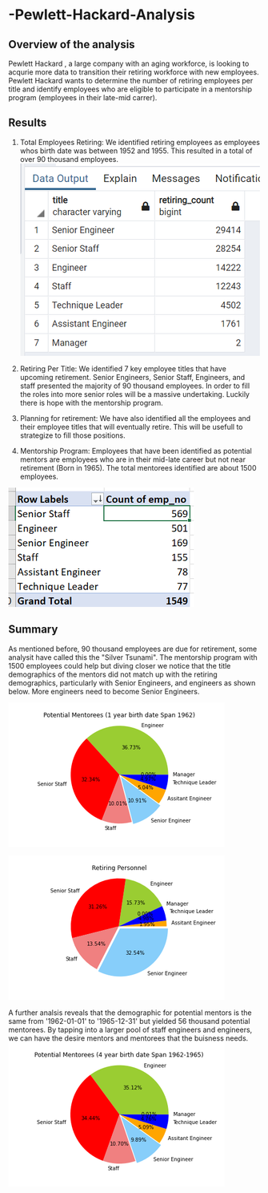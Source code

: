 # -Pewlett-Hackard-Analysis
## Overview of the analysis
Pewlett Hackard , a large company with an aging workforce, is looking to acqurie more data to transition their retiring workforce with new employees.   Pewlett Hackard wants to determine the number of retiring employees per title and identify employees who are eligible to participate in a mentorship program (employees in their late-mid carrer). 
## Results
1. Total Employees Retiring: We identified retiring employees as employees whos birth date was between 1952 and 1955.  This resulted in a total of over 90 thousand employees. 
![Retiring_per_Title](https://github.com/rick2stack/-Pewlett-Hackard-Analysis/blob/main/Resources/Retiring_per_Title.PNG)

2. Retiring Per Title: We identified 7 key employee titles that have upcoming retirement.  Senior Engineers, Senior Staff, Engineers, and staff presented the majority of 90 thousand employees.  In order to fill the roles into more senior roles will be a massive undertaking.  Luckily there is hope with the mentorship program. 

3. Planning for retirement: We have also identified all the employees and their employee titles that will eventually retire.  This will be usefull to strategize to fill those positions. 


4. Mentorship Program: Employees that have been identified as potential mentors are employees who are in their mid-late career but not near retirement (Born in 1965).  The total mentorees identified are about 1500 employees. 

![Mentorees.PNG](https://github.com/rick2stack/-Pewlett-Hackard-Analysis/blob/main/Resources/Mentorees.PNG)
  
## Summary
As mentioned before, 90 thousand employees are due for retirement, some analysit have called this the "Silver Tsunami".  The mentorship program with 1500 employees could help but diving closer we notice that the title demographics of the mentors did not match up with the retiring demographics, particularly with Senior Engineers, and engineers as shown below. More engineers need to become Senior Engineers.   

![Potential_Mentorship_1_year_demographics](https://github.com/rick2stack/-Pewlett-Hackard-Analysis/blob/main/Resources/Potential%20Mentorees_1%20year%20birth.png)

![Retiring_Personnel_Demographics](https://github.com/rick2stack/-Pewlett-Hackard-Analysis/blob/main/Resources/Retiring%20Personnel.png)

A further analsis reveals that the demographic for potential mentors is the same from '1962-01-01' to '1965-12-31' but yielded 56 thousand potential mentorees. By tapping into a larger pool of staff engineers and engineers, we can have the desire mentors and mentorees that the buisness needs. 
![Potential_Mentorship_4_years](https://github.com/rick2stack/-Pewlett-Hackard-Analysis/blob/main/Resources/Potential%20Mentorees_4%20year%20birth.png)
